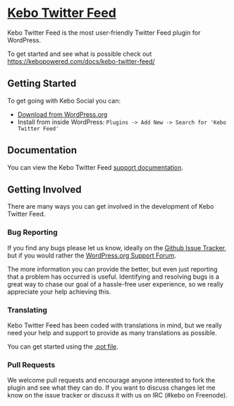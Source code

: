 # [Kebo Twitter Feed](https://kebopowered.com/plugins/kebo-twitter-feed/)

Kebo Twitter Feed is the most user-friendly Twitter Feed plugin for WordPress.

To get started and see what is possible check out <https://kebopowered.com/docs/kebo-twitter-feed/>

## Getting Started

To get going with Kebo Social you can:

  * [Download from WordPress.org](http://downloads.wordpress.org/plugin/kebo-twitter-feed.zip)
  * Install from inside WordPress: `Plugins -> Add New -> Search for 'Kebo Twitter Feed'`

## Documentation

You can view the Kebo Twitter Feed [support documentation](http://wordpress.org/plugins/kebo-twitter-feed/other_notes/).

## Getting Involved

There are many ways you can get involved in the development of Kebo Twitter Feed.

### Bug Reporting

If you find any bugs please let us know, ideally on the [Github Issue Tracker](https://github.com/kebopowered/Kebo-Twitter-Feed/issues), but if you would rather the [WordPress.org Support Forum](http://wordpress.org/support/plugin/kebo-twitter-feed).

The more information you can provide the better, but even just reporting that a problem has occurred is useful. Identifying and resolving bugs is a great way to chase our goal of a hassle-free user experience, so we really appreciate your help achieving this.

### Translating

Kebo Twitter Feed has been coded with translations in mind, but we really need your help and support to provide as many translations as possible.

You can get started using the [.pot file](https://github.com/kebopowered/Kebo-Twitter-Feed/blob/master/languages/kebo_twitter.pot).

### Pull Requests

We welcome pull requests and encourage anyone interested to fork the plugin and see what they can do. If you want to discuss changes let me know on the issue tracker or discuss it with us on IRC (#kebo on Freenode).